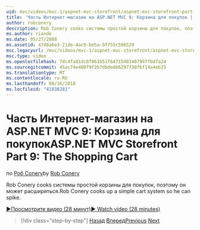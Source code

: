 ```yaml
---
uid: mvc/videos/mvc-1/aspnet-mvc-storefront/aspnet-mvc-storefront-part-9-the-shopping-cart
title: 'Часть Интернет-магазин на ASP.NET MVC 9: Корзина для покупок | Документация Майкрософт'
author: robconery
description: Rob Conery cooks системы простой корзины для покупок, поэтому он может расширяться.
ms.author: riande
ms.date: 05/27/2008
ms.assetid: 47d8a6e3-21de-4ac9-be5a-9f755c596529
msc.legacyurl: /mvc/videos/mvc-1/aspnet-mvc-storefront/aspnet-mvc-storefront-part-9-the-shopping-cart
msc.type: video
ms.openlocfilehash: 7dc4fa81dc8f861b51f64715403407997fbdfa24
ms.sourcegitcommit: 45ac74e400f9f2b7dbded66297730f6f14a4eb25
ms.translationtype: MT
ms.contentlocale: ru-RU
ms.lasthandoff: 08/16/2018
ms.locfileid: "41838281"
---
```

<a name="aspnet-mvc-storefront-part-9-the-shopping-cart"></a><span data-ttu-id="d2877-103">Часть Интернет-магазин на ASP.NET MVC 9: Корзина для покупок</span><span class="sxs-lookup"><span data-stu-id="d2877-103">ASP.NET MVC Storefront Part 9: The Shopping Cart</span></span>
====================
<span data-ttu-id="d2877-104">по [Роб Conery](https://github.com/robconery)</span><span class="sxs-lookup"><span data-stu-id="d2877-104">by [Rob Conery](https://github.com/robconery)</span></span>

<span data-ttu-id="d2877-105">Rob Conery cooks системы простой корзины для покупок, поэтому он может расширяться.</span><span class="sxs-lookup"><span data-stu-id="d2877-105">Rob Conery cooks up a simple cart system so he can spike.</span></span>

[<span data-ttu-id="d2877-106">&#9654;Просмотрите видео (28 минут)</span><span class="sxs-lookup"><span data-stu-id="d2877-106">&#9654; Watch video (28 minutes)</span></span>](https://channel9.msdn.com/Blogs/ASP-NET-Site-Videos/aspnet-mvc-storefront-part-9-the-shopping-cart)

> [!div class="step-by-step"]
> <span data-ttu-id="d2877-107">[Назад](aspnet-mvc-storefront-part-8-testing-controllers-iteration-1-complete.md)
> [Вперед](aspnet-mvc-storefront-part-10-shopping-cart-refactor-and-authorization.md)</span><span class="sxs-lookup"><span data-stu-id="d2877-107">[Previous](aspnet-mvc-storefront-part-8-testing-controllers-iteration-1-complete.md)
[Next](aspnet-mvc-storefront-part-10-shopping-cart-refactor-and-authorization.md)</span></span>
